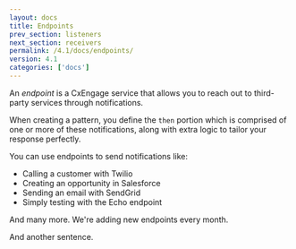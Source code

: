 ```yaml
---
layout: docs
title: Endpoints
prev_section: listeners
next_section: receivers
permalink: /4.1/docs/endpoints/
version: 4.1
categories: ['docs']
---
```


An *endpoint* is a CxEngage service that allows you to reach out to third-party
services through notifications.

When creating a pattern, you define the `then` portion which is comprised of one
or more of these notifications, along with extra logic to tailor your response perfectly.

You can use endpoints to send notifications like:

* Calling a customer with Twilio
* Creating an opportunity in Salesforce
* Sending an email with SendGrid
* Simply testing with the Echo endpoint

And many more. We're adding new endpoints every month.

And another sentence.